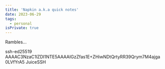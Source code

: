 ```yaml
---
title: 'Napkin a.k.a quick notes'
date: 2023-06-29
tags:
  - personal
isPrivate: true
---
```


Rambles...



ssh-ed25519 AAAAC3NzaC1lZDI1NTE5AAAAIGzZfas1E+ZHiwNDtQrtyRR39Qrym7M4ajga0LVfYrA5 JuiceSSH 